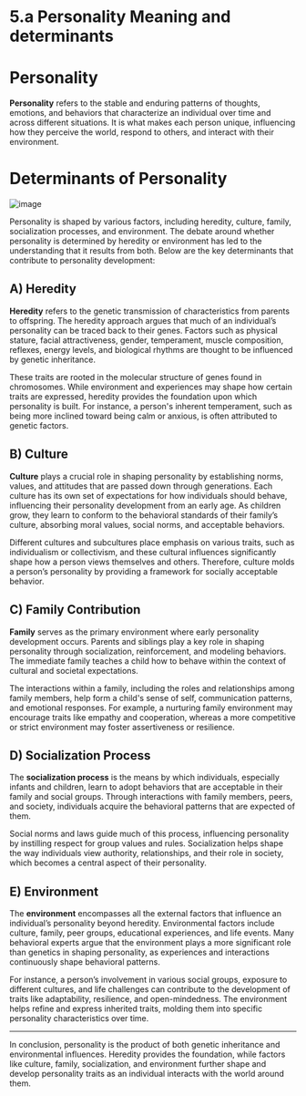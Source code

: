 # 5.a Personality Meaning and determinants
# Personality

**Personality** refers to the stable and enduring patterns of thoughts, emotions, and behaviors that characterize an individual over time and across different situations. It is what makes each person unique, influencing how they perceive the world, respond to others, and interact with their environment.

# Determinants of Personality

![image](https://github.com/user-attachments/assets/f3a4048b-9577-4f69-9256-8c41ad2a14a6)

Personality is shaped by various factors, including heredity, culture, family, socialization processes, and environment. The debate around whether personality is determined by heredity or environment has led to the understanding that it results from both. Below are the key determinants that contribute to personality development:

## A) Heredity

**Heredity** refers to the genetic transmission of characteristics from parents to offspring. The heredity approach argues that much of an individual’s personality can be traced back to their genes. Factors such as physical stature, facial attractiveness, gender, temperament, muscle composition, reflexes, energy levels, and biological rhythms are thought to be influenced by genetic inheritance. 

These traits are rooted in the molecular structure of genes found in chromosomes. While environment and experiences may shape how certain traits are expressed, heredity provides the foundation upon which personality is built. For instance, a person's inherent temperament, such as being more inclined toward being calm or anxious, is often attributed to genetic factors.

## B) Culture

**Culture** plays a crucial role in shaping personality by establishing norms, values, and attitudes that are passed down through generations. Each culture has its own set of expectations for how individuals should behave, influencing their personality development from an early age. As children grow, they learn to conform to the behavioral standards of their family’s culture, absorbing moral values, social norms, and acceptable behaviors.

Different cultures and subcultures place emphasis on various traits, such as individualism or collectivism, and these cultural influences significantly shape how a person views themselves and others. Therefore, culture molds a person’s personality by providing a framework for socially acceptable behavior.

## C) Family Contribution

**Family** serves as the primary environment where early personality development occurs. Parents and siblings play a key role in shaping personality through socialization, reinforcement, and modeling behaviors. The immediate family teaches a child how to behave within the context of cultural and societal expectations.

The interactions within a family, including the roles and relationships among family members, help form a child's sense of self, communication patterns, and emotional responses. For example, a nurturing family environment may encourage traits like empathy and cooperation, whereas a more competitive or strict environment may foster assertiveness or resilience.

## D) Socialization Process

The **socialization process** is the means by which individuals, especially infants and children, learn to adopt behaviors that are acceptable in their family and social groups. Through interactions with family members, peers, and society, individuals acquire the behavioral patterns that are expected of them.

Social norms and laws guide much of this process, influencing personality by instilling respect for group values and rules. Socialization helps shape the way individuals view authority, relationships, and their role in society, which becomes a central aspect of their personality.

## E) Environment

The **environment** encompasses all the external factors that influence an individual’s personality beyond heredity. Environmental factors include culture, family, peer groups, educational experiences, and life events. Many behavioral experts argue that the environment plays a more significant role than genetics in shaping personality, as experiences and interactions continuously shape behavioral patterns.

For instance, a person’s involvement in various social groups, exposure to different cultures, and life challenges can contribute to the development of traits like adaptability, resilience, and open-mindedness. The environment helps refine and express inherited traits, molding them into specific personality characteristics over time.

---

In conclusion, personality is the product of both genetic inheritance and environmental influences. Heredity provides the foundation, while factors like culture, family, socialization, and environment further shape and develop personality traits as an individual interacts with the world around them.



